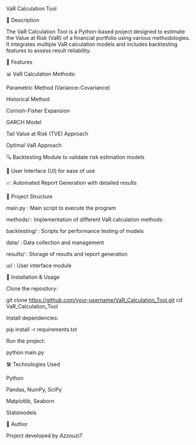 VaR Calculation Tool

📌 Description

The VaR Calculation Tool is a Python-based project designed to estimate the Value at Risk (VaR) of a financial portfolio using various methodologies. It integrates multiple VaR calculation models and includes backtesting features to assess result reliability.

🚀 Features

📊 VaR Calculation Methods:

Parametric Method (Variance-Covariance)

Historical Method

Cornish-Fisher Expansion

GARCH Model

Tail Value at Risk (TVE) Approach

Optimal VaR Approach

🔍 Backtesting Module to validate risk estimation models

📁 User Interface (UI) for ease of use

📈 Automated Report Generation with detailed results

📂 Project Structure

main.py : Main script to execute the program

methods/ : Implementation of different VaR calculation methods

backtesting/ : Scripts for performance testing of models

data/ : Data collection and management

results/ : Storage of results and report generation

ui/ : User interface module

🔧 Installation & Usage

Clone the repository:

git clone https://github.com/your-username/VaR_Calculation_Tool.git
cd VaR_Calculation_Tool

Install dependencies:

pip install -r requirements.txt

Run the project:

python main.py

🛠 Technologies Used

Python

Pandas, NumPy, SciPy

Matplotlib, Seaborn

Statsmodels

📌 Author

Project developed by *Azzouzi7*

